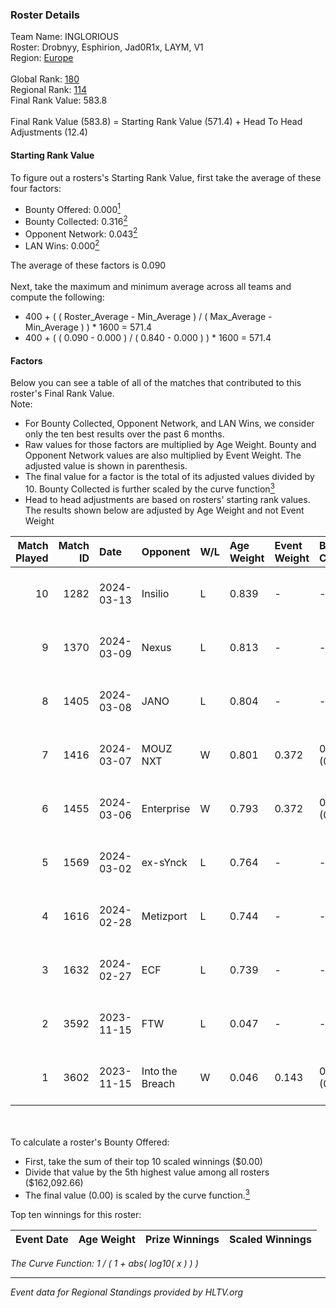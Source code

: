 ### Roster Details<br />
Team Name: INGLORIOUS<br />
Roster: Drobnyy, Esphirion, Jad0R1x, LAYM, V1<br />
Region: [Europe]( ../standings_europe.md)<br />
<br />
Global Rank: [180](../standings_global.md)<br />
Regional Rank: [114]( ../standings_europe.md)<br />
Final Rank Value:  583.8<br />
<br />
Final Rank Value (583.8) = Starting Rank Value (571.4) + Head To Head Adjustments (12.4)<br />

#### Starting Rank Value<br />
To figure out a rosters's Starting Rank Value, first take the average of these four factors:<br />
- Bounty Offered: 0.000[<sup>1</sup>](#table2)
- Bounty Collected: 0.316[<sup>2</sup>](#table1)
- Opponent Network: 0.043[<sup>2</sup>](#table1)
- LAN Wins: 0.000[<sup>2</sup>](#table1)

The average of these factors is 0.090<br />
<br />
Next, take the maximum and minimum average across all teams and compute the following:<br />
- 400 + ( ( Roster_Average - Min_Average ) / ( Max_Average - Min_Average ) ) * 1600 = 571.4
- 400 + ( ( 0.090 - 0.000 ) / ( 0.840 - 0.000 ) ) * 1600 = 571.4


#### Factors<br />
Below you can see a table of all of the matches that contributed to this roster's Final Rank Value.<br />
Note:<br />

- For Bounty Collected, Opponent Network, and LAN Wins, we consider only the ten best results over the past 6 months.
- Raw values for those factors are multiplied by Age Weight. Bounty and Opponent Network values are also multiplied by Event Weight. The adjusted value is shown in parenthesis.
- The final value for a factor is the total of its adjusted values divided by 10. Bounty Collected is further scaled by the curve function[<sup>3</sup>](#curveFunction)
- Head to head adjustments are based on rosters' starting rank values. The results shown below are adjusted by Age Weight and not Event Weight
<span id="table1"></span><br />


| Match Played | Match ID | Date       | Opponent        | W/L | Age Weight | Event Weight | Bounty Collected | Opponent Network | LAN Wins  | H2H Adj. | Roster                                |
| -: | -: | :- | :- | :- | :- | :- | :- | :- | :- | -: | :- |
|           10 |     1282 | 2024-03-13 | Insilio         | L   | 0.839      | -            | -                | -                | -         |    -3.29 | Drobnyy, Esphirion, Jad0R1x, LAYM, V1 |
|            9 |     1370 | 2024-03-09 | Nexus           | L   | 0.813      | -            | -                | -                | -         |    -3.99 | Drobnyy, Esphirion, Jad0R1x, LAYM, V1 |
|            8 |     1405 | 2024-03-08 | JANO            | L   | 0.804      | -            | -                | -                | -         |    -9.17 | Drobnyy, Esphirion, Jad0R1x, LAYM, V1 |
|            7 |     1416 | 2024-03-07 | MOUZ NXT        | W   | 0.801      | 0.372        | 0.210 (0.063)    | 1.000 (0.298)    | 0 (0.000) |    23.59 | Drobnyy, Esphirion, Jad0R1x, LAYM, V1 |
|            6 |     1455 | 2024-03-06 | Enterprise      | W   | 0.793      | 0.372        | 0.022 (0.006)    | 0.459 (0.135)    | 0 (0.000) |    22.94 | Drobnyy, Esphirion, Jad0R1x, LAYM, V1 |
|            5 |     1569 | 2024-03-02 | ex-sYnck        | L   | 0.764      | -            | -                | -                | -         |    -7.00 | Drobnyy, Esphirion, Jad0R1x, LAYM, V1 |
|            4 |     1616 | 2024-02-28 | Metizport       | L   | 0.744      | -            | -                | -                | -         |    -1.57 | Drobnyy, Esphirion, Jad0R1x, LAYM, V1 |
|            3 |     1632 | 2024-02-27 | ECF             | L   | 0.739      | -            | -                | -                | -         |    -9.65 | Drobnyy, Esphirion, Jad0R1x, LAYM, V1 |
|            2 |     3592 | 2023-11-15 | FTW             | L   | 0.047      | -            | -                | -                | -         |    -0.61 | Drobnyy, Esphirion, Jad0R1x, LAYM, V1 |
|            1 |     3602 | 2023-11-15 | Into the Breach | W   | 0.046      | 0.143        | 0.021 (0.000)    | 0.152 (0.001)    | 0 (0.000) |     1.12 | Drobnyy, Esphirion, Jad0R1x, LAYM, V1 |

<br />
<span id="table2"></span><br />
To calculate a roster's Bounty Offered:<br />

- First, take the sum of their top 10 scaled winnings ($0.00)
- Divide that value by the 5th highest value among all rosters ($162,092.66)
- The final value (0.00) is scaled by the curve function.[<sup>3</sup>](#curveFunction)

Top ten winnings for this roster:<br />

| Event Date | Age Weight | Prize Winnings | Scaled Winnings |
| :- | -: | :- | :- |


<span id="curveFunction"></span>_The Curve Function: 1 / ( 1 + abs( log10( x ) ) )_<br />

---
_Event data for Regional Standings provided by HLTV.org_<br />
